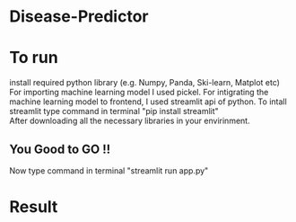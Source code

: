# Disease-Predictor

# To run 
install required python library (e.g. Numpy, Panda, Ski-learn, Matplot etc)
For importing machine learning model I used pickel.
For intigrating the machine learning model to frontend, I used streamlit api of python.
To intall streamlit type command in terminal "pip install streamlit"  
After downloading all the necessary libraries in your envirinment.

<h2> You Good to GO !! </h2>

Now type command in terminal "streamlit run app.py"

# Result

<img scr="./Screen shots./Screenshot (19).png">

